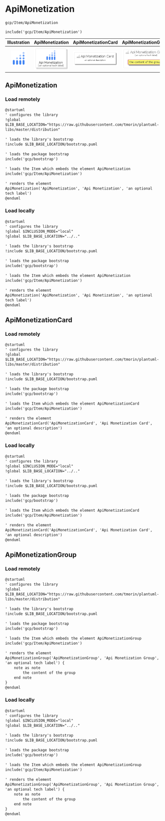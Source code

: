 # ApiMonetization


```text
gcp/Item/ApiMonetization
```

```text
include('gcp/Item/ApiMonetization')
```



| Illustration | ApiMonetization | ApiMonetizationCard | ApiMonetizationGroup |
| :---: | :---: | :---: | :---: |
| ![illustration for Illustration](../../gcp/Item/ApiMonetization.png) | ![illustration for ApiMonetization](../../gcp/Item/ApiMonetization.Local.png) | ![illustration for ApiMonetizationCard](../../gcp/Item/ApiMonetizationCard.Local.png) | ![illustration for ApiMonetizationGroup](../../gcp/Item/ApiMonetizationGroup.Local.png) |




## ApiMonetization

### Load remotely
```plantuml
@startuml
' configures the library
!global $LIB_BASE_LOCATION="https://raw.githubusercontent.com/tmorin/plantuml-libs/master/distribution"

' loads the library's bootstrap
!include $LIB_BASE_LOCATION/bootstrap.puml

' loads the package bootstrap
include('gcp/bootstrap')

' loads the Item which embeds the element ApiMonetization
include('gcp/Item/ApiMonetization')

' renders the element
ApiMonetization('ApiMonetization', 'Api Monetization', 'an optional tech label')
@enduml
```

### Load locally
```plantuml
@startuml
' configures the library
!global $INCLUSION_MODE="local"
!global $LIB_BASE_LOCATION="../.."

' loads the library's bootstrap
!include $LIB_BASE_LOCATION/bootstrap.puml

' loads the package bootstrap
include('gcp/bootstrap')

' loads the Item which embeds the element ApiMonetization
include('gcp/Item/ApiMonetization')

' renders the element
ApiMonetization('ApiMonetization', 'Api Monetization', 'an optional tech label')
@enduml
```

## ApiMonetizationCard

### Load remotely
```plantuml
@startuml
' configures the library
!global $LIB_BASE_LOCATION="https://raw.githubusercontent.com/tmorin/plantuml-libs/master/distribution"

' loads the library's bootstrap
!include $LIB_BASE_LOCATION/bootstrap.puml

' loads the package bootstrap
include('gcp/bootstrap')

' loads the Item which embeds the element ApiMonetizationCard
include('gcp/Item/ApiMonetization')

' renders the element
ApiMonetizationCard('ApiMonetizationCard', 'Api Monetization Card', 'an optional description')
@enduml
```

### Load locally
```plantuml
@startuml
' configures the library
!global $INCLUSION_MODE="local"
!global $LIB_BASE_LOCATION="../.."

' loads the library's bootstrap
!include $LIB_BASE_LOCATION/bootstrap.puml

' loads the package bootstrap
include('gcp/bootstrap')

' loads the Item which embeds the element ApiMonetizationCard
include('gcp/Item/ApiMonetization')

' renders the element
ApiMonetizationCard('ApiMonetizationCard', 'Api Monetization Card', 'an optional description')
@enduml
```

## ApiMonetizationGroup

### Load remotely
```plantuml
@startuml
' configures the library
!global $LIB_BASE_LOCATION="https://raw.githubusercontent.com/tmorin/plantuml-libs/master/distribution"

' loads the library's bootstrap
!include $LIB_BASE_LOCATION/bootstrap.puml

' loads the package bootstrap
include('gcp/bootstrap')

' loads the Item which embeds the element ApiMonetizationGroup
include('gcp/Item/ApiMonetization')

' renders the element
ApiMonetizationGroup('ApiMonetizationGroup', 'Api Monetization Group', 'an optional tech label') {
    note as note
        the content of the group
    end note
}
@enduml
```

### Load locally
```plantuml
@startuml
' configures the library
!global $INCLUSION_MODE="local"
!global $LIB_BASE_LOCATION="../.."

' loads the library's bootstrap
!include $LIB_BASE_LOCATION/bootstrap.puml

' loads the package bootstrap
include('gcp/bootstrap')

' loads the Item which embeds the element ApiMonetizationGroup
include('gcp/Item/ApiMonetization')

' renders the element
ApiMonetizationGroup('ApiMonetizationGroup', 'Api Monetization Group', 'an optional tech label') {
    note as note
        the content of the group
    end note
}
@enduml
```

